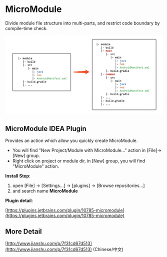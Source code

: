 # MicroModule
Divide module file structure into multi-parts, and restrict code boundary by compile-time check.

<img src='https://github.com/EastWoodYang/MicroModule/blob/master/picture/1.png'/>

## MicroModule IDEA Plugin
Provides an action which allow you quickly create MicroModule. 
* You will find "New Project/Module with MicroModule..." action in [File]->[New] group. 
* Right click on project or module dir, in [New] group, you will find "MicroModule" action. 

**Install Step**: 
1. open [File] -> [Settings...] -> [plugins] -> [Browse repositories...]
2. and search name **MicroModule**


**Plugin detail**: 

[https://plugins.jetbrains.com/plugin/10785-micromodule](https://plugins.jetbrains.com/plugin/10785-micromodule)


## More Detail
[http://www.jianshu.com/p/7f31cd67d513](http://www.jianshu.com/p/7f31cd67d513)
(Chinese/中文)
